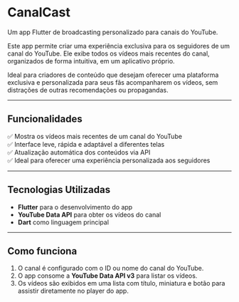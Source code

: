 # CanalCast

Um app Flutter de broadcasting personalizado para canais do YouTube.

Este app permite criar uma experiência exclusiva para os seguidores de um canal do YouTube. Ele exibe todos os vídeos mais recentes do canal, organizados de forma intuitiva, em um aplicativo próprio.

Ideal para criadores de conteúdo que desejam oferecer uma plataforma exclusiva e personalizada para seus fãs acompanharem os vídeos, sem distrações de outras recomendações ou propagandas.

---

## Funcionalidades

✅ Mostra os vídeos mais recentes de um canal do YouTube  
✅ Interface leve, rápida e adaptável a diferentes telas  
✅ Atualização automática dos conteúdos via API  
✅ Ideal para oferecer uma experiência personalizada aos seguidores  

---

## Tecnologias Utilizadas

- **Flutter** para o desenvolvimento do app  
- **YouTube Data API** para obter os vídeos do canal  
- **Dart** como linguagem principal  

---

## Como funciona

1. O canal é configurado com o ID ou nome do canal do YouTube.
2. O app consome a **YouTube Data API v3** para listar os vídeos.
3. Os vídeos são exibidos em uma lista com título, miniatura e botão para assistir diretamente no player do app.
